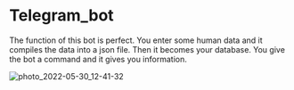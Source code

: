 # Telegram_bot

The function of this bot is perfect. You enter some human data and it compiles the data into a json file. Then it becomes your database. You give the bot a command and it gives you information.

![photo_2022-05-30_12-41-32](https://user-images.githubusercontent.com/99121169/170942600-68e29ef7-1bff-42c5-9504-43cc1afaa4f7.jpg)
